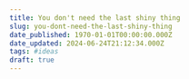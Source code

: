 ```yaml
---
title: You don't need the last shiny thing
slug: you-dont-need-the-last-shiny-thing
date_published: 1970-01-01T00:00:00.000Z
date_updated: 2024-06-24T21:12:34.000Z
tags: #ideas
draft: true
---
```



